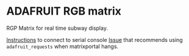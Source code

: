 # ADAFRUIT RGB matrix

RGP Matrix for real time subway display.

[Instructions](https://learn.adafruit.com/welcome-to-circuitpython/advanced-serial-console-on-mac-and-linux) to connect to serial console
[Issue](https://github.com/adafruit/circuitpython/issues/6205) that recommends using `adafruit_requests` when matrixportal hangs.